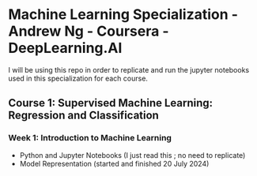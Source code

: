 # Machine Learning Specialization - Andrew Ng - Coursera - DeepLearning.AI

I will be using this repo in order to replicate and run the jupyter notebooks used in this specialization for each course.

## Course 1: Supervised Machine Learning: Regression and Classification
### Week 1: Introduction to Machine Learning 
- Python and Jupyter Notebooks (I just read this ; no need to replicate)
- Model Representation (started and finished 20 July 2024)